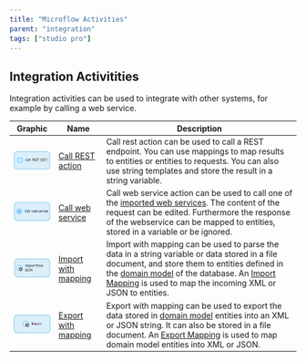 ```yaml
---
title: "Microflow Activities"
parent: "integration"
tags: ["studio pro"]
---
```

## Integration Activitities

Integration activities can be used to integrate with other systems, for example by calling a web service.

| Graphic | Name | Description |
| --- | --- | --- |
| ![](attachments/16713769/19399144.png) | [Call REST action](call-rest-action) | Call rest action can be used to call a REST endpoint. You can use mappings to map results to entities or entities to requests. You can also use string templates and store the result in a string variable. |
| ![](attachments/16713769/19398967.png) | [Call web service](call-web-service-action) | Call web service action can be used to call one of the [imported web services](consumed-web-services). The content of the request can be edited. Furthermore the response of the webservice can be mapped to entities, stored in a variable or be ignored. |
| ![](attachments/16713769/19398968.png) | [Import with mapping](import-mapping-action) | Import with mapping can be used to parse the data in a string variable or data stored in a file document, and store them to entities defined in the [domain model](domain-model) of the database. An [Import Mapping](import-mappings) is used to map the incoming XML or JSON to entities. |
| ![](attachments/16713769/19398969.png) | [Export with mapping](export-mapping-action) | Export with mapping can be used to export the data stored in [domain model](domain-model) entities into an XML or JSON string. It can also be stored in a file document. An [Export Mapping](export-mappings) is used to map domain model entities into XML or JSON. |
